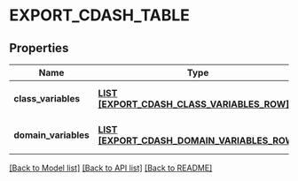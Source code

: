 # EXPORT_CDASH_TABLE

## Properties
Name | Type | Description | Notes
------------ | ------------- | ------------- | -------------
**class_variables** | [**LIST [EXPORT_CDASH_CLASS_VARIABLES_ROW]**](ExportCdashClassVariablesRow.md) |  | [optional] [default to null]
**domain_variables** | [**LIST [EXPORT_CDASH_DOMAIN_VARIABLES_ROW]**](ExportCdashDomainVariablesRow.md) |  | [optional] [default to null]

[[Back to Model list]](../README.md#documentation-for-models) [[Back to API list]](../README.md#documentation-for-api-endpoints) [[Back to README]](../README.md)


